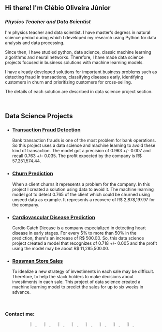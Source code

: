 ## Hi there! I'm Clébio Oliveira Júnior

<h3><i>Physics Teacher and Data Scientist</i></h3>

I'm physics teacher and data scientist. I have master's degress in natural science period during which I developed my research using Python for data analysis and data processing. 

Since then, I have studied python, data science, classic machine learning algorithms and neural networks. Therefore, I have made data science projects focused in business solutions with machine learning models.

I have already developed solutions for important business problems such as detecting fraud in transactions, classifying diseases early, identifying customers in churn and prioritizing customers for cross-selling.

The details of each solution are described in data science project section.

<br>

## Data Science Projects

- ### [Transaction Fraud Detection](https://github.com/juniorcl/transaction-fraud-detection)

    Bank transaction frauds is one of the most problem for bank operations. So this project uses a data science and machine learning to avoid these kind of transaction. The model got a precision of 0.963 +/- 0.007 and recall 0.763 +/- 0.035. The profit expected by the company is R$ 57,251,574.44.

- ### [Churn Prediction](https://github.com/juniorcl/churn-prediction)

    When a client churns it represents a problem for the company. In this project I created a solution using data to avoid it. The machine learning model got to detect 0.765 of the client which could be churned using unseed data as example. It represents a recovere of R$ 2,878,197.97 for the company.

- ### [Cardiovascular Disease Prediction](https://github.com/juniorcl/cardiovascular-disease-prediction)

    Cardio Catch Dicease is a company especialized in detecting heart disease in early stages. For every 5% to more than 50% in the prediction, there's an increase of R$ 500.00. So, this data science project created a model that recognizes of 0.718 +/- 0.005 and the profit using the model may be about R$ 11,285,500.00.

- ### [Rossman Store Sales](https://github.com/juniorcl/rossman-store-sales)

    To idealize a new strategy of investiments in each sale may be difficult. Therefore, to help the stack holders to make decisions about investiments in each sale. This project of data science created a machine learning model to predict the sales for up to six weeks in advance.

<br>

### Contact me:

<div align="center">

<a href="https://www.linkedin.com/in/clebiojunior">
    <img src="https://simpleicons.org/icons/linkedin.svg" width="6%" alt="linkedin">
</a>&nbsp;&nbsp;

<a href="https://www.github.com/juniorcl">
    <img src="https://simpleicons.org/icons/github.svg" width="6%" alt="github">
</a>&nbsp;&nbsp;

<a href="https://www.kaggle.com/juniorcl">
    <img src="https://simpleicons.org/icons/kaggle.svg" width="6%" alt="kaggle">
</a>&nbsp;&nbsp;

<a href="https://www.twitter.com/clebioojunior">
    <img src="https://simpleicons.org/icons/twitter.svg" width="6%" alt="twitter">
</a>&nbsp;&nbsp;

<a href="https://www.medium.to/@juniorcl">
    <img src="https://simpleicons.org/icons/medium.svg" width="6%" alt="medium">
</a>&nbsp;&nbsp;

<a href="https://www.dev.to/clebioojunior">
    <img src="https://simpleicons.org/icons/dev-dot-to.svg" width="6%" alt="dev">
</a>&nbsp;&nbsp;

<a href="https://www.gitlab.com/juniorcl">
    <img src="https://simpleicons.org/icons/gitlab.svg" width="6%" alt="gitlab">
</a>&nbsp;&nbsp;

<a href="https://mailto:clebiomojunior@gmail.com">
    <img src="https://simpleicons.org/icons/gmail.svg" width="6%" alt="gmail">
</a>&nbsp;&nbsp;

</div>
